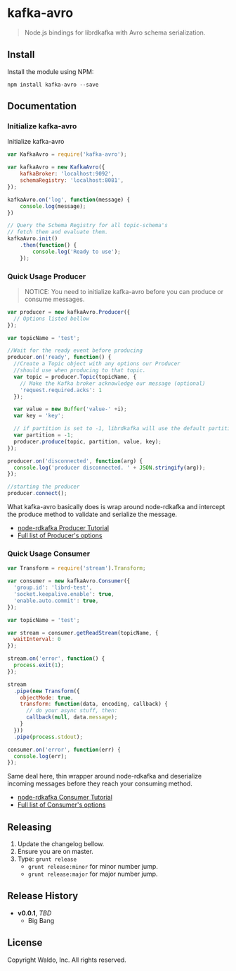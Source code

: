 # kafka-avro

> Node.js bindings for librdkafka with Avro schema serialization.

## Install

Install the module using NPM:

```
npm install kafka-avro --save
```

## Documentation

### Initialize kafka-avro

Initialize kafka-avro
```js
var KafkaAvro = require('kafka-avro');

var kafkaAvro = new KafkaAvro({
    kafkaBroker: 'localhost:9092',
    schemaRegistry: 'localhost:8081',
});

kafkaAvro.on('log', function(message) {
    console.log(message);
})

// Query the Schema Registry for all topic-schema's
// fetch them and evaluate them.
kafkaAvro.init()
    .then(function() {
        console.log('Ready to use');
    });
```

### Quick Usage Producer

> NOTICE: You need to initialize kafka-avro before you can produce or consume messages.

```js
var producer = new kafkaAvro.Producer({
  // Options listed bellow
});

var topicName = 'test';

//Wait for the ready event before producing
producer.on('ready', function() {
  //Create a Topic object with any options our Producer
  //should use when producing to that topic.
  var topic = producer.Topic(topicName, {
    // Make the Kafka broker acknowledge our message (optional)
    'request.required.acks': 1
  });

  var value = new Buffer('value-' +i);
  var key = 'key';

  // if partition is set to -1, librdkafka will use the default partitioner
  var partition = -1;
  producer.produce(topic, partition, value, key);
});

producer.on('disconnected', function(arg) {
  console.log('producer disconnected. ' + JSON.stringify(arg));
});

//starting the producer
producer.connect();
```

What kafka-avro basically does is wrap around node-rdkafka and intercept the produce method to validate and serialize the message.

* [node-rdkafka Producer Tutorial](https://blizzard.github.io/node-rdkafka/current/tutorial-producer_.html)
* [Full list of Producer's options](https://github.com/edenhill/librdkafka/blob/2213fb29f98a7a73f22da21ef85e0783f6fd67c4/CONFIGURATION.md)

### Quick Usage Consumer

```js
var Transform = require('stream').Transform;

var consumer = new kafkaAvro.Consumer({
  'group.id': 'librd-test',
  'socket.keepalive.enable': true,
  'enable.auto.commit': true,
});

var topicName = 'test';

var stream = consumer.getReadStream(topicName, {
  waitInterval: 0
});

stream.on('error', function() {
  process.exit(1);
});

stream
  .pipe(new Transform({
    objectMode: true,
    transform: function(data, encoding, callback) {
      // do your async stuff, then:
      callback(null, data.message);
    }
  }))
  .pipe(process.stdout);

consumer.on('error', function(err) {
  console.log(err);
});
```

Same deal here, thin wrapper around node-rdkafka and deserialize incoming messages before they reach your consuming method.

* [node-rdkafka Consumer Tutorial](https://blizzard.github.io/node-rdkafka/current/tutorial-consumer.html)
* [Full list of Consumer's options](https://github.com/edenhill/librdkafka/blob/2213fb29f98a7a73f22da21ef85e0783f6fd67c4/CONFIGURATION.md)

## Releasing

1. Update the changelog bellow.
1. Ensure you are on master.
1. Type: `grunt release`
    * `grunt release:minor` for minor number jump.
    * `grunt release:major` for major number jump.

## Release History

- **v0.0.1**, *TBD*
    - Big Bang

## License

Copyright Waldo, Inc. All rights reserved.
